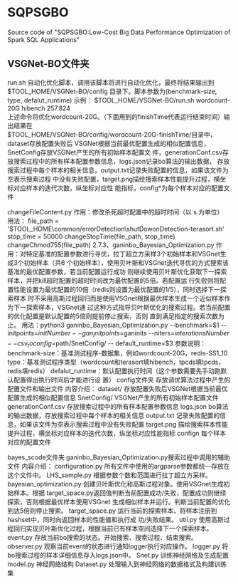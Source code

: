 # SQPSGBO
Source code of "SQPSGBO:Low-Cost Big Data Performance Optimization of Spark SQL Applications"

## 
## VSGNet-BO文件夹

run.sh
自动化优化脚本，调用该脚本将进行自动化优化，最终将结果输出到$TOOL_HOME/VSGNet-BO/config
目录下。脚本参数为(benchmark-size, type, defalut_runtime)
示例：
$TOOL_HOME/VSGNet-BO/run.sh wordcount-20G hibench 257.824\
上述命令将优化wordcount-20G。（下面用到的finishTime代表运行结束时间）输出结果在\
$TOOL_HOME/VSGNet-BO/config/wordcount-20G-finishTime/目录中，dataset存放配置失败后
VSGNet根据当前最优配置生成的相似配置信息，SnetConfig存放VSGNet产生的所有初始样本配置文
件，generationConf.csv存放搜索过程中的所有样本配置参数信息，logs.json记录bo算法的输出数据，
存放搜索过程中每个样本的相关信息，output.txt记录失败配置的信息，如果该文件为空表示搜索过程
中没有失败配置，target.png描绘搜索样本性能提升过程，横坐标对应样本的迭代次数，纵坐标对应性
能指标，config*为每个样本对应的配置文件

changeFileContent.py
作用：修改杀死超时配置中的超时时间（以 s 为单位）
用法：
file_path = '$TOOL_HOME\common/errorDetection\shutDowonDetection-terasort.sh'
stop_time = 50000
changeStopTime(file_path, stop_time)
changeChmod755(file_path)
2.7.3、ganinbo_Bayesian_Optimization.py
作用：对特定基准的配置参数进行寻优，拉丁超立方采样3个初始样本和VSGnet生成3个初始样本（共6
个初始样本），使用贝叶斯和VSGnet迭代寻优的方式搜索该基准的最优配置参数，若当前配置运行成功
则继续使用贝叶斯优化获取下一探索样本，并把kill超时配置的超时时间改为最优配置的5倍。若配置运
行失败则将配置性能设置为最优配置的10倍（redis则设置为最优配置的1/5），同时选择下一探索样本
时不采用高斯过程回归而是使用VSGnet根据最优样本生成一个近似样本作为下一探索样本，VSGnet通
过这种方式指导贝叶斯优化的搜索过程。若当前配置的优化配置是默认配置的5倍则提前停止搜索，否则
直到满足指定的搜索次数为止。
用法：python3 ganinbo_Bayesian_Optimization.py --benchmark=$1 --initpoints=$initNumber --
gan_initpoints=$ganinits --niters=$interationsNumber --csv_toconfig=$path/SnetConfig/ --
default_runtime=$3
参数说明：
benchmark-size：基准测试程序-数据集，例如wordcount-20G，redis-SS1_10
type：基准测试程序类型（wordcount和terasort填hibench，tpcds填tpcds，redis填redis）
defalut_runtime：默认配置执行时间（这个参数需要先手动跑默认配置得出执行时间后才能进行设
置）
config文件夹
存放调优算法过程中产生的配置文件和输出文件
内容介绍：
dataset/ 存放配置失败后VSGNet根据当前最优配置生成的相似配置信息
SnetConfig/ VSGNet产生的所有初始样本配置文件
generationConf.csv 存放搜索过程中的所有样本配置参数信息
logs.json bo算法的输出数据，存放搜索过程中每个样本的相关信息
output.txt 记录失败配置的信息，如果该文件为空表示搜索过程中没有失败配置
target.png 描绘搜索样本性能提升过程，横坐标对应样本的迭代次数，纵坐标对应性能指标
confign 每个样本对应的配置文件


bayes_scode文件夹
ganinbo_Bayesian_Optimization.py搜索过程中调用的辅助文件
内容介绍：
configuration.py 所有文件中使用的argparse参数都统一存放在这个文件中。
LHS_sample.py 根据参数个数和范围进行拉丁超立方采样。
bayesian_optimization.py 创建贝叶斯优化和高斯过程对象。使用VSGnet生成初始样本。根据
target_space.py返回值判断当前配置成功/失败，配置成功则继续探索，否则根据最优样本使用VSGnet
生成相似样本并运行。判断当前配置的优化到达5倍则停止搜索。
target_space.py 运行当前的探索样本，将样本注册到hashset中，同时向返回样本的性能值和执行成
功/失败结果。
util.py 使用高斯过程回归实现贝叶斯优化过程，根据当前已有样本空间选择下一个探索样本。
event.py 存放当前bo搜索的状态。开始搜索、搜索过程、结束搜索。
observer.py 观察当前event的状态进行通知logger执行对应操作。
logger.py 将bo搜索过程的样本详细信息存入logs.json中。
Snet.py 训练神经网络及生成配置
model.py 神经网络结构
Dataset.py 处理输入到神经网络的数据格式及构建训练集
